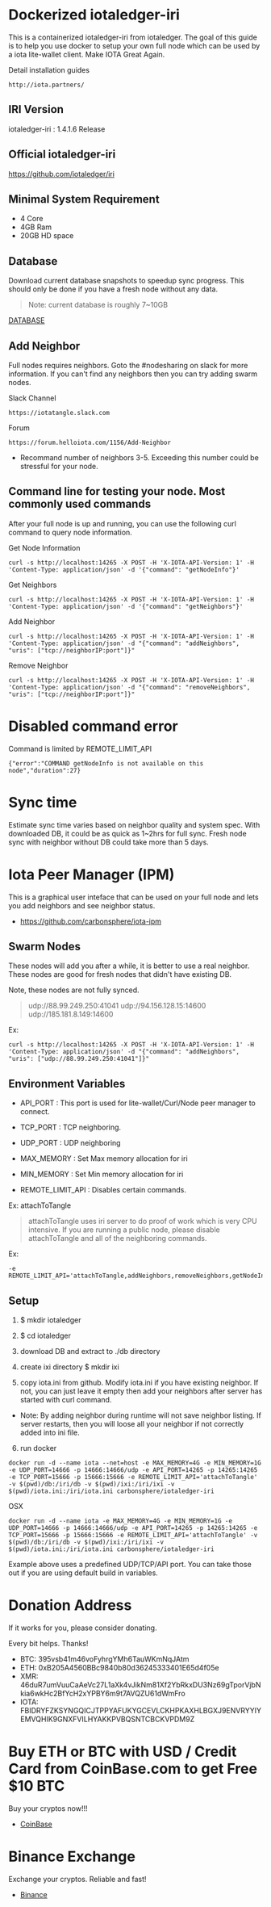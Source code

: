 # Dockerized iotaledger-iri

This is a containerized iotaledger-iri from iotaledger. The goal of this guide is to help you use docker to setup your own full node which can be used by a iota lite-wallet client. Make IOTA Great Again.

Detail installation guides

```
http://iota.partners/
```

## IRI Version

iotaledger-iri :  1.4.1.6 Release

## Official iotaledger-iri

https://github.com/iotaledger/iri

## Minimal System Requirement

- 4 Core
- 4GB Ram
- 20GB HD space

## Database

Download current database snapshots to speedup sync progress. This should only be done if you have a fresh node without any data.

> Note: current database is roughly 7~10GB

[DATABASE](http://db.iota.partners/IOTA.partners-mainnetdb.tar.gz)


## Add Neighbor

Full nodes requires neighbors. Goto the #nodesharing on slack for more information. If you can't find any neighbors then you can try adding swarm nodes. 

Slack Channel 
```
https://iotatangle.slack.com
```

Forum
```
https://forum.helloiota.com/1156/Add-Neighbor
```

- Recommand number of neighbors 3-5. Exceeding this number could be stressful for your node. 

## Command line for testing your node. Most commonly used commands

After your full node is up and running, you can use the following curl command to query node information.

Get Node Information
```
curl -s http://localhost:14265 -X POST -H 'X-IOTA-API-Version: 1' -H 'Content-Type: application/json' -d '{"command": "getNodeInfo"}'
```

Get Neighbors
```
curl -s http://localhost:14265 -X POST -H 'X-IOTA-API-Version: 1' -H 'Content-Type: application/json' -d '{"command": "getNeighbors"}'
```

Add Neighbor
```
curl -s http://localhost:14265 -X POST -H 'X-IOTA-API-Version: 1' -H 'Content-Type: application/json' -d "{"command": "addNeighbors", "uris": ["tcp://neighborIP:port"]}"
```

Remove Neighbor
```
curl -s http://localhost:14265 -X POST -H 'X-IOTA-API-Version: 1' -H 'Content-Type: application/json' -d "{"command": "removeNeighbors", "uris": ["tcp://neighborIP:port"]}"
```

# Disabled command error

Command is limited by REMOTE_LIMIT_API 

```
{"error":"COMMAND getNodeInfo is not available on this node","duration":27}
```

# Sync time

Estimate sync time varies based on neighbor quality and system spec. With downloaded DB, it could be as quick as 1~2hrs for full sync. Fresh node sync with neighbor without DB could take more than 5 days. 

# Iota Peer Manager (IPM)

This is a graphical user inteface that can be used on your full node and lets you add neighbors and see neighbor status. 

- https://github.com/carbonsphere/iota-ipm

## Swarm Nodes

These nodes will add you after a while, it is better to use a real neighbor. These nodes are good for fresh nodes that didn't have existing DB.

Note, these nodes are not fully synced.

> udp://88.99.249.250:41041
> udp://94.156.128.15:14600
> udp://185.181.8.149:14600

Ex:

```
curl -s http://localhost:14265 -X POST -H 'X-IOTA-API-Version: 1' -H 'Content-Type: application/json' -d "{"command": "addNeighbors", "uris": ["udp://88.99.249.250:41041"]}"
```

## Environment Variables

- API_PORT    : This port is used for lite-wallet/Curl/Node peer manager to connect.

- TCP_PORT    : TCP neighboring.

- UDP_PORT    : UDP neighboring

- MAX_MEMORY  : Set Max memory allocation for iri 

- MIN_MEMORY  : Set Min memory allocation for iri

- REMOTE_LIMIT_API : Disables certain commands. 

Ex: attachToTangle

> attachToTangle uses iri server to do proof of work which is very CPU intensive. If you are running a public node, please disable attachToTangle and all of the neighboring commands. 

Ex:
```
-e REMOTE_LIMIT_API='attachToTangle,addNeighbors,removeNeighbors,getNodeInfo'
```

## Setup

1. $ mkdir iotaledger

2. $ cd iotaledger

3. download DB and extract to ./db directory

4. create ixi directory  $ mkdir ixi

5. copy iota.ini from github. Modify iota.ini if you have existing neighbor. If not, you can just leave it empty then add your neighbors after server has started with curl command. 

- Note: By adding neighbor during runtime will not save neighbor listing. If server restarts, then you will loose all your neighbor if not correctly added into ini file.

6. run docker

```
docker run -d --name iota --net=host -e MAX_MEMORY=4G -e MIN_MEMORY=1G -e UDP_PORT=14666 -p 14666:14666/udp -e API_PORT=14265 -p 14265:14265 -e TCP_PORT=15666 -p 15666:15666 -e REMOTE_LIMIT_API='attachToTangle' -v $(pwd)/db:/iri/db -v $(pwd)/ixi:/iri/ixi -v $(pwd)/iota.ini:/iri/iota.ini carbonsphere/iotaledger-iri
```

OSX 

```
docker run -d --name iota -e MAX_MEMORY=4G -e MIN_MEMORY=1G -e UDP_PORT=14666 -p 14666:14666/udp -e API_PORT=14265 -p 14265:14265 -e TCP_PORT=15666 -p 15666:15666 -e REMOTE_LIMIT_API='attachToTangle' -v $(pwd)/db:/iri/db -v $(pwd)/ixi:/iri/ixi -v $(pwd)/iota.ini:/iri/iota.ini carbonsphere/iotaledger-iri
```

Example above uses a predefined UDP/TCP/API port. You can take those out if you are using default build in variables.


# Donation Address

If it works for you, please consider donating.

Every bit helps. Thanks!

- BTC: 395vsb41m46voFyhrgYMh6TauWKmNqJAtm
- ETH: 0xB205A4560BBc9840b80d36245333401E65d4f05e
- XMR: 46duR7umVuuCaAeVc27L1aXk4vJikNm81Xf2YbRkxDU3Nz69gTporVjbNkia6wkHc2BfYcH2xYPBY6m9t7AVQZU61dWmFro
- IOTA: FBIDRYFZKSYNGQICJTPPYAFUKYGCEVLCKHPKAXHLBGXJ9ENVRYYIYEMVQHIK9GNXFVILHYAKKPVBQSNTCBCKVPDM9Z

# Buy ETH or BTC with USD / Credit Card from CoinBase.com to get Free $10 BTC

Buy your cryptos now!!!

- [CoinBase](https://www.coinbase.com/join/59fd2b2af2e50b01171a4ae6)

# Binance Exchange

Exchange your cryptos. Reliable and fast!

- [Binance](https://www.binance.com/?ref=11217913)


